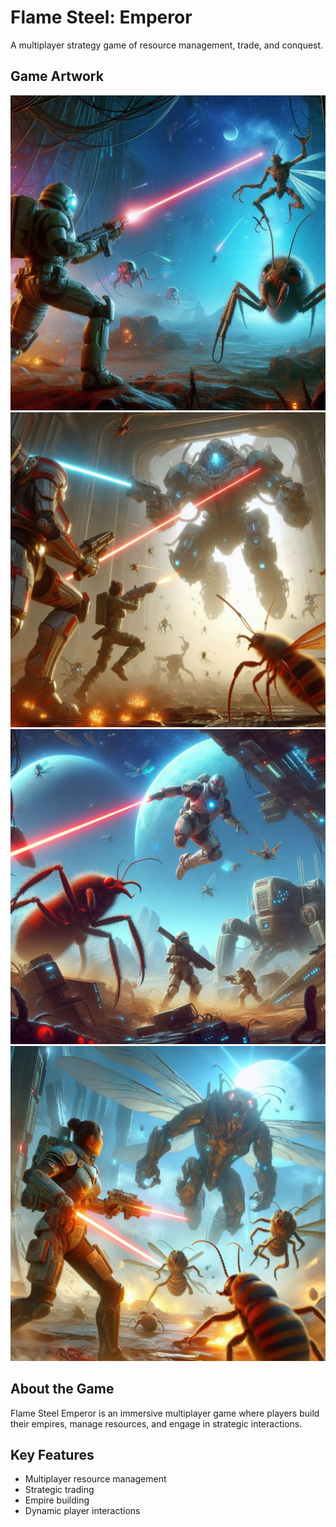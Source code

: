 # Flame Steel: Emperor

A multiplayer strategy game of resource management, trade, and conquest.

## Game Artwork

![Art 1](art1.jpeg)
![Art 2](art2.jpeg)
![Art 3](art3.jpeg)
![Art 4](art4.jpeg)

## About the Game

Flame Steel Emperor is an immersive multiplayer game where players build their empires, manage resources, and engage in strategic interactions.

## Key Features

- Multiplayer resource management
- Strategic trading
- Empire building
- Dynamic player interactions
